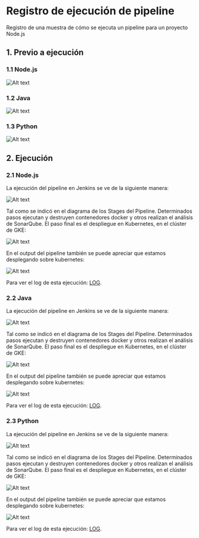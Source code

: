 # Registro de ejecución de pipeline
Registro de una muestra de cómo se ejecuta un pipeline para un proyecto Node.js

## 1. Previo a ejecución
### 1.1 Node.js
![Alt text](images/nodejs-jenkinsfile.png)

### 1.2 Java
![Alt text](images/java-jenkinsfile.png)

### 1.3 Python
![Alt text](images/python-jenkinsfile.png)

## 2. Ejecución

### 2.1 Node.js
La ejecución del pipeline en Jenkins se ve de la siguiente manera:

![Alt text](images/nodejs-exec.png)

Tal como se indicó en el diagrama de los Stages del Pipeline. Determinados pasos ejecutan y destruyen contenedores docker y otros realizan el análisis de SonarQube. El paso final es el despliegue en Kubernetes, en el clúster de GKE:

![Alt text](images/nodejs-pods.png)

En el output del pipeline también se puede apreciar que estamos desplegando sobre kubernetes:

![Alt text](images/nodejs-getpods.png)

Para ver el log de esta ejecución:
[LOG](nodejs-pipeline-log.txt).

### 2.2 Java
La ejecución del pipeline en Jenkins se ve de la siguiente manera:

![Alt text](images/nodejs-exec.png)

Tal como se indicó en el diagrama de los Stages del Pipeline. Determinados pasos ejecutan y destruyen contenedores docker y otros realizan el análisis de SonarQube. El paso final es el despliegue en Kubernetes, en el clúster de GKE:

![Alt text](images/nodejs-pods.png)

En el output del pipeline también se puede apreciar que estamos desplegando sobre kubernetes:

![Alt text](images/nodejs-getpods.png)

Para ver el log de esta ejecución:
[LOG](nodejs-pipeline-log.txt).


### 2.3 Python
La ejecución del pipeline en Jenkins se ve de la siguiente manera:

![Alt text](images/nodejs-exec.png)

Tal como se indicó en el diagrama de los Stages del Pipeline. Determinados pasos ejecutan y destruyen contenedores docker y otros realizan el análisis de SonarQube. El paso final es el despliegue en Kubernetes, en el clúster de GKE:

![Alt text](images/nodejs-pods.png)

En el output del pipeline también se puede apreciar que estamos desplegando sobre kubernetes:

![Alt text](images/nodejs-getpods.png)

Para ver el log de esta ejecución:
[LOG](nodejs-pipeline-log.txt).